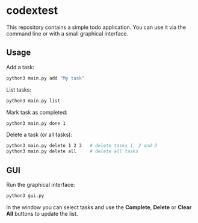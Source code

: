 # codextest

This repository contains a simple todo application. You can use it via the
command line or with a small graphical interface.

## Usage

Add a task:

```bash
python3 main.py add "My task"
```

List tasks:

```bash
python3 main.py list
```

Mark task as completed:

```bash
python3 main.py done 1
```

Delete a task (or all tasks):

```bash
python3 main.py delete 1 2 3   # delete tasks 1, 2 and 3
python3 main.py delete all     # delete all tasks
```

## GUI

Run the graphical interface:

```bash
python3 gui.py
```

In the window you can select tasks and use the **Complete**, **Delete** or
**Clear All** buttons to update the list.
